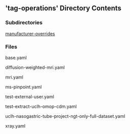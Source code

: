 ## 'tag-operations' Directory Contents

### Subdirectories

[manufacturer-overrides](./manufacturer-overrides/README.md)

### Files

base.yaml

diffusion-weighted-mri.yaml

mri.yaml

ms-pinpoint.yaml

test-external-user.yaml

test-extract-uclh-omop-cdm.yaml

uclh-nasogastric-tube-project-ngt-only-full-dataset.yaml

xray.yaml

